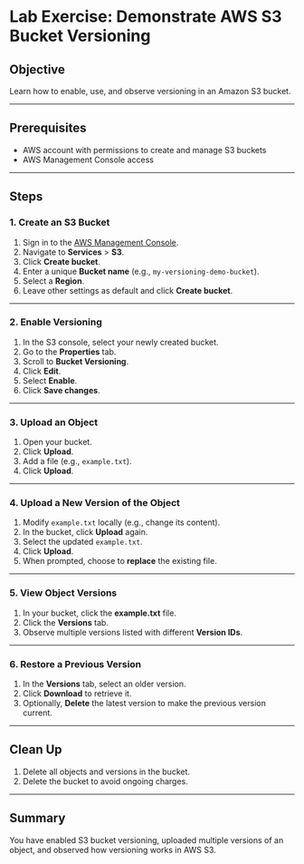 # Lab Exercise: Demonstrate AWS S3 Bucket Versioning

## Objective
Learn how to enable, use, and observe versioning in an Amazon S3 bucket.

---

## Prerequisites
- AWS account with permissions to create and manage S3 buckets
- AWS Management Console access

---

## Steps

### 1. Create an S3 Bucket

1. Sign in to the [AWS Management Console](https://aws.amazon.com/console/).
2. Navigate to **Services** > **S3**.
3. Click **Create bucket**.
4. Enter a unique **Bucket name** (e.g., `my-versioning-demo-bucket`).
5. Select a **Region**.
6. Leave other settings as default and click **Create bucket**.

---

### 2. Enable Versioning

1. In the S3 console, select your newly created bucket.
2. Go to the **Properties** tab.
3. Scroll to **Bucket Versioning**.
4. Click **Edit**.
5. Select **Enable**.
6. Click **Save changes**.

---

### 3. Upload an Object

1. Open your bucket.
2. Click **Upload**.
3. Add a file (e.g., `example.txt`).
4. Click **Upload**.

---

### 4. Upload a New Version of the Object

1. Modify `example.txt` locally (e.g., change its content).
2. In the bucket, click **Upload** again.
3. Select the updated `example.txt`.
4. Click **Upload**.
5. When prompted, choose to **replace** the existing file.

---

### 5. View Object Versions

1. In your bucket, click the **example.txt** file.
2. Click the **Versions** tab.
3. Observe multiple versions listed with different **Version IDs**.

---

### 6. Restore a Previous Version

1. In the **Versions** tab, select an older version.
2. Click **Download** to retrieve it.
3. Optionally, **Delete** the latest version to make the previous version current.

---

## Clean Up

1. Delete all objects and versions in the bucket.
2. Delete the bucket to avoid ongoing charges.

---

## Summary

You have enabled S3 bucket versioning, uploaded multiple versions of an object, and observed how versioning works in AWS S3.